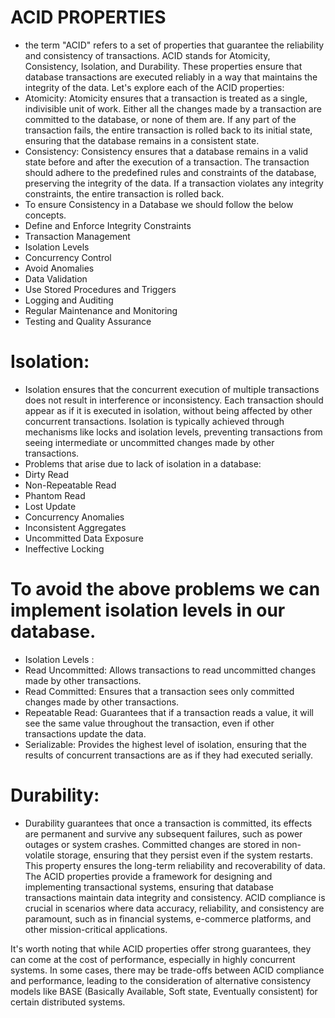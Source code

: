 # ACID PROPERTIES
* the term "ACID" refers to a set of properties that guarantee the reliability and consistency of transactions. ACID stands for Atomicity, Consistency, Isolation, and Durability. These properties ensure that database transactions are executed reliably in a way that maintains the integrity of the data. Let's explore each of the ACID properties:
* Atomicity:
Atomicity ensures that a transaction is treated as a single, indivisible unit of work. Either all the changes made by a transaction are committed to the database, or none of them are. If any part of the transaction fails, the entire transaction is rolled back to its initial state, ensuring that the database remains in a consistent state.
* Consistency:
Consistency ensures that a database remains in a valid state before and after the execution of a transaction. The transaction should adhere to the predefined rules and constraints of the database, preserving the integrity of the data. If a transaction violates any integrity constraints, the entire transaction is rolled back.
* To ensure Consistency in a Database we should follow the below concepts.
* Define and Enforce Integrity Constraints
* Transaction Management
* Isolation Levels
* Concurrency Control
* Avoid Anomalies
* Data Validation
* Use Stored Procedures and Triggers
* Logging and Auditing
* Regular Maintenance and Monitoring
* Testing and Quality Assurance
# Isolation:
* Isolation ensures that the concurrent execution of multiple transactions does not result in interference or inconsistency. Each transaction should appear as if it is executed in isolation, without being affected by other concurrent transactions. Isolation is typically achieved through mechanisms like locks and isolation levels, preventing transactions from seeing intermediate or uncommitted changes made by other transactions.
* Problems that arise due to lack of isolation in a database:
* Dirty Read
* Non-Repeatable Read
* Phantom Read
* Lost Update
* Concurrency Anomalies
* Inconsistent Aggregates
* Uncommitted Data Exposure
* Ineffective Locking
# To avoid the above problems we can implement isolation levels in our database.
* Isolation Levels :
* Read Uncommitted: Allows transactions to read uncommitted changes made by other transactions.
* Read Committed: Ensures that a transaction sees only committed changes made by other transactions.
* Repeatable Read: Guarantees that if a transaction reads a value, it will see the same value throughout the transaction, even if other transactions update the data.
* Serializable: Provides the highest level of isolation, ensuring that the results of concurrent transactions are as if they had executed serially.
# Durability:
* Durability guarantees that once a transaction is committed, its effects are permanent and survive any subsequent failures, such as power outages or system crashes. Committed changes are stored in non-volatile storage, ensuring that they persist even if the system restarts. This property ensures the long-term reliability and recoverability of data.
The ACID properties provide a framework for designing and implementing transactional systems, ensuring that database transactions maintain data integrity and consistency. ACID compliance is crucial in scenarios where data accuracy, reliability, and consistency are paramount, such as in financial systems, e-commerce platforms, and other mission-critical applications.

It's worth noting that while ACID properties offer strong guarantees, they can come at the cost of performance, especially in highly concurrent systems. In some cases, there may be trade-offs between ACID compliance and performance, leading to the consideration of alternative consistency models like BASE (Basically Available, Soft state, Eventually consistent) for certain distributed systems.
